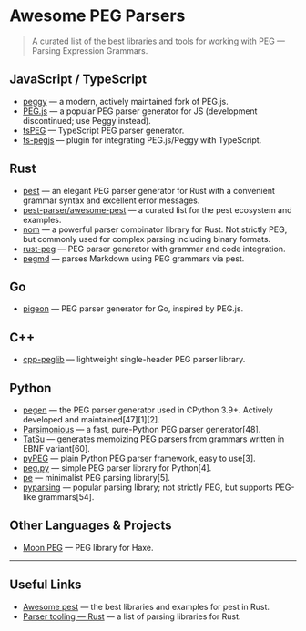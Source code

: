 # Awesome PEG Parsers

> A curated list of the best libraries and tools for working with PEG — Parsing Expression Grammars.

## JavaScript / TypeScript

- [peggy](https://www.npmjs.com/package/peggy) — a modern, actively maintained fork of PEG.js.
- [PEG.js](https://github.com/pegjs/pegjs) — a popular PEG parser generator for JS (development discontinued; use Peggy instead).
- [tsPEG](https://github.com/EoinDavey/tsPEG) — TypeScript PEG parser generator.
- [ts-pegjs](https://github.com/metadevpro/ts-pegjs) — plugin for integrating PEG.js/Peggy with TypeScript.

## Rust

- [pest](https://pest.rs) — an elegant PEG parser generator for Rust with a convenient grammar syntax and excellent error messages.
- [pest-parser/awesome-pest](https://github.com/pest-parser/awesome-pest) — a curated list for the pest ecosystem and examples.
- [nom](https://github.com/rust-bakery/nom) — a powerful parser combinator library for Rust. Not strictly PEG, but commonly used for complex parsing including binary formats.
- [rust-peg](https://github.com/kevinmehall/rust-peg) — PEG parser generator with grammar and code integration.
- [pegmd](https://crates.io/crates/pegmd) — parses Markdown using PEG grammars via pest.

## Go

- [pigeon](https://github.com/mna/pigeon) — PEG parser generator for Go, inspired by PEG.js.

## C++

- [cpp-peglib](https://github.com/yhirose/cpp-peglib) — lightweight single-header PEG parser library.

## Python

- [pegen](https://github.com/we-like-parsers/pegen) — the PEG parser generator used in CPython 3.9+. Actively developed and maintained[47][1][2].
- [Parsimonious](https://github.com/erikrose/parsimonious) — a fast, pure-Python PEG parser generator[48].
- [TatSu](https://tatsu.readthedocs.io) — generates memoizing PEG parsers from grammars written in EBNF variant[60].
- [pyPEG](https://pythonhosted.org/pyPEG2/) — plain Python PEG parser framework, easy to use[3].
- [peg.py](https://pypi.org/project/peg.py/) — simple PEG parser library for Python[4].
- [pe](https://pypi.org/project/pe/) — minimalist PEG parsing library[5].
- [pyparsing](https://github.com/pyparsing/pyparsing) — popular parsing library; not strictly PEG, but supports PEG-like grammars[54].

## Other Languages & Projects

- [Moon PEG](https://lib.haxe.org/p/moon-peg/) — PEG library for Haxe.

---

## Useful Links

- [Awesome pest](https://github.com/pest-parser/awesome-pest) — the best libraries and examples for pest in Rust.
- [Parser tooling — Rust](https://lib.rs/parsing) — a list of parsing libraries for Rust.
